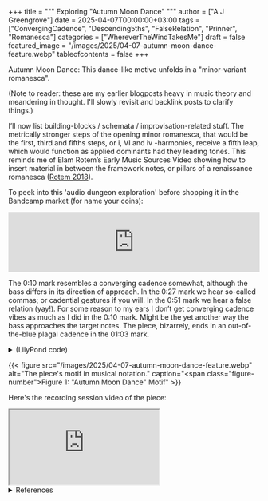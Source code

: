 +++
title = """
  Exploring "Autumn Moon Dance"
  """
author = ["A J Greengrove"]
date = 2025-04-07T00:00:00+03:00
tags = ["ConvergingCadence", "Descending5ths", "FalseRelation", "Prinner", "Romanesca"]
categories = ["WhereverTheWindTakesMe"]
draft = false
featured_image = "/images/2025/04-07-autumn-moon-dance-feature.webp"
tableofcontents = false
+++

Autumn Moon Dance:
This dance-like motive unfolds
in a "minor-variant romanesca".

(Note to reader: these are my earlier blogposts heavy in music theory and meandering in thought. I'll slowly revisit and backlink posts to clarify things.)

I’ll now list building-blocks / schemata / improvisation-related stuff.
The metrically stronger steps of the opening minor romanesca,
that would be the first, third and fifths steps,
or i, VI and iv -harmonies, receive a fifth leap,
which would function as applied dominants had they leading tones.
This reminds me of Elam Rotem’s Early Music Sources Video
showing how to insert material in between the framework notes,
or pillars of a renaissance romanesca
(<a href="#citeproc_bib_item_1">Rotem 2018</a>).

To peek into this 'audio dungeon exploration'
before shopping it in the Bandcamp market (for name your coins):
<div class="org-bandcamp-track"> <iframe style="border: 0; width: 100%; height: 120px;" src="https://bandcamp.com/EmbeddedPlayer/album= 3014684465/size=large/bgcol=ffffff/linkcol=2ebd35/tracklist=false/artwork=small/track=811887296/transparent=true/" seamless><a href="https://ajgreengrove.bandcamp.com/album/ wherever-the-wind-takes-me"> "Wherever The Wind Takes Me" by A J Greengrove</a></iframe>

The 0:10 mark
resembles a converging cadence somewhat,
although the bass differs in its direction of approach.
In the 0:27 mark we hear so-called commas;
or cadential gestures if you will.
In the 0:51 mark we hear a false relation (yay!).
For some reason to my ears I don’t get converging cadence vibes
as much as I did in the 0:10 mark.
Might be the yet another way the bass approaches the target notes.
The piece, bizarrely, ends in an out-of-the-blue plagal cadence
in the 01:03 mark.

<details>
<summary>(LilyPond code)</summary>
<div class="details">

```lilypond
#(ly:set-option 'resolution 200)
\version "2.24.4"
\language "english"
\pointAndClickOff
\header { tagline = "" }
melody = \relative g' { g4 fs8 e fs4 g fs d b c8 d e4 }
\score {
  <<
    \time 4/4
    \new Staff { \clef "treble" \melody }
    \new TabStaff \with {} <<
      \new TabVoice { \melody }
    >>
  >>
}
```
</div>
</details>

<a id="figure--fig:04-07-autumn-moon-dance-feature.webp"></a>

{{< figure src="/images/2025/04-07-autumn-moon-dance-feature.webp" alt="The piece's motif in musical notation." caption="<span class=\"figure-number\">Figure 1: </span>\"Autumn Moon Dance\" Motif" >}}

Here's the recording session video of the piece:
<div class="org-youtube"><iframe src="https://www.youtube.com/embed/Oo9s60DvxiU" allowfullscreen title="YouTube Video"></iframe></div>

<details>
<summary>References</summary>
<div class="details">

## References

<style>.csl-entry{text-indent: -1.5em; margin-left: 1.5em;}</style><div class="csl-bib-body">
  <div class="csl-entry"><a id="citeproc_bib_item_1"></a>Rotem, Elam. 2018. “The Romanesca.” Early Music Sources. [Accessed 2025-05-07]. <a href="https://www.earlymusicsources.com/youtube/romanesca">https://www.earlymusicsources.com/youtube/romanesca</a>.</div>
</div>
</div>
</details>
